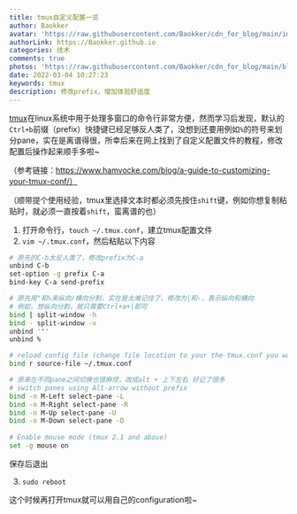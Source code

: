 ```yaml
---
title: tmux自定义配置一览
author: Baokker
avatar: 'https://raw.githubusercontent.com/Baokker/cdn_for_blog/main/img/custom/avatar.jpg'
authorLink: https://Baokker.github.io
categories: 技术
comments: true
photos: 'https://raw.githubusercontent.com/Baokker/cdn_for_blog/main/blog_imgs/dog-5146351_1920.jpg'
date: 2022-03-04 10:27:23
keywords: tmux
description: 修改prefix，增加体验舒适度
---
```





[tmux](https://phoenixnap.com/kb/tmux-tutorial-install-commands)在linux系统中用于处理多窗口的命令行非常方便，然而学习后发现，默认的`Ctrl+b`前缀（prefix）快捷键已经足够反人类了，没想到还要用例如`%`的符号来划分pane，实在是离谱得很，所幸后来在网上找到了自定义配置文件的教程，修改配置后操作起来顺手多啦~

（参考链接：https://www.hamvocke.com/blog/a-guide-to-customizing-your-tmux-conf/）

（顺带提个使用经验，tmux里选择文本时都必须先按住`shift`键，例如你想复制粘贴时，就必须一直按着`shift`，蛮离谱的也）

1. 打开命令行，`touch ~/.tmux.conf`，建立tmux配置文件
2. `vim ~/.tmux.conf`，然后粘贴以下内容

```bash
# 原先的C-b太反人类了，修改prefix为C-a
unbind C-b
set-option -g prefix C-a
bind-key C-a send-prefix

# 原先用"和%来纵向/横向分割，实在是太难记住了，修改为|和-，表示纵向和横向
# 例如，想纵向分割，就只需要Ctrl+a+|即可
bind | split-window -h
bind - split-window -v
unbind '"'
unbind %

# reload config file (change file location to your the tmux.conf you want to use)
bind r source-file ~/.tmux.conf

# 原来在不同pane之间切换也很麻烦，改成alt + 上下左右 好记了很多
# switch panes using Alt-arrow without prefix
bind -n M-Left select-pane -L
bind -n M-Right select-pane -R
bind -n M-Up select-pane -U                                                 
bind -n M-Down select-pane -D
 
# Enable mouse mode (tmux 2.1 and above)
set -g mouse on
```

保存后退出

3. `sudo reboot`

这个时候再打开tmux就可以用自己的configuration啦~

